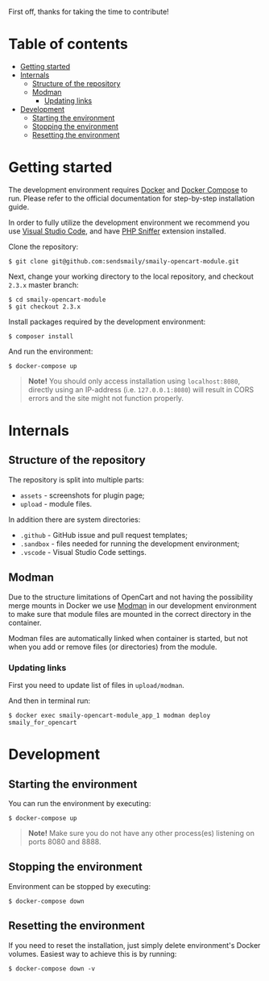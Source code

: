 First off, thanks for taking the time to contribute!

# Table of contents

- [Getting started](#getting-started)
- [Internals](#internals)
    - [Structure of the repository](#structure-of-the-repository)
    - [Modman](#modman)
        - [Updating links](#updating-links)
- [Development](#development)
    - [Starting the environment](#starting-the-environment)
    - [Stopping the environment](#stopping-the-environment)
    - [Resetting the environment](#resetting-the-environment)


# Getting started

The development environment requires [Docker](https://docs.docker.com/) and [Docker Compose](https://docs.docker.com/compose/) to run.
Please refer to the official documentation for step-by-step installation guide.

In order to fully utilize the development environment we recommend you use [Visual Studio Code](https://code.visualstudio.com/), and have [PHP Sniffer](https://marketplace.visualstudio.com/items?itemName=wongjn.php-sniffer) extension installed.

Clone the repository:

    $ git clone git@github.com:sendsmaily/smaily-opencart-module.git

Next, change your working directory to the local repository, and checkout `2.3.x` master branch:

    $ cd smaily-opencart-module
    $ git checkout 2.3.x

Install packages required by the development environment:

    $ composer install

And run the environment:

    $ docker-compose up

> **Note!** You should only access installation using `localhost:8080`, directly using an IP-address (i.e. `127.0.0.1:8080`) will result in
CORS errors and the site might not function properly.

# Internals

## Structure of the repository

The repository is split into multiple parts:

- `assets` - screenshots for plugin page;
- `upload` - module files.

In addition there are system directories:

- `.github` - GitHub issue and pull request templates;
- `.sandbox` - files needed for running the development environment;
- `.vscode` - Visual Studio Code settings.

## Modman

Due to the structure limitations of OpenCart and not having the possibility merge mounts in Docker we use
[Modman](https://github.com/colinmollenhour/modman) in our development environment to make sure that module files are mounted in the
correct directory in the container.

Modman files are automatically linked when container is started, but not when you add or remove files (or directories) from the module.

### Updating links

First you need to update list of files in `upload/modman`.

And then in terminal run:

    $ docker exec smaily-opencart-module_app_1 modman deploy smaily_for_opencart


# Development

## Starting the environment

You can run the environment by executing:

    $ docker-compose up

> **Note!** Make sure you do not have any other process(es) listening on ports 8080 and 8888.

## Stopping the environment

Environment can be stopped by executing:

    $ docker-compose down

## Resetting the environment

If you need to reset the installation, just simply delete environment's Docker volumes. Easiest way to achieve this is by running:

    $ docker-compose down -v
